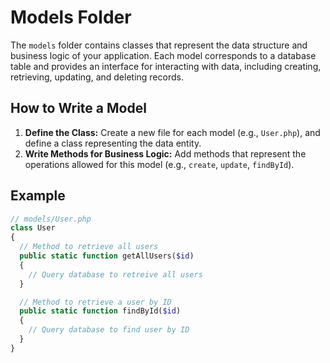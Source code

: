 # Models Folder

The `models` folder contains classes that represent the data structure and business logic of your application. Each model corresponds to a database table and provides an interface for interacting with data, including creating, retrieving, updating, and deleting records.

## How to Write a Model

1. **Define the Class:** Create a new file for each model (e.g., `User.php`), and define a class representing the data entity.
2. **Write Methods for Business Logic:** Add methods that represent the operations allowed for this model (e.g., `create`, `update`, `findById`).

## Example

```php
// models/User.php
class User
{
  // Method to retrieve all users
  public static function getAllUsers($id)
  {
    // Query database to retreive all users
  }

  // Method to retrieve a user by ID
  public static function findById($id)
  {
    // Query database to find user by ID
  }
}
```
